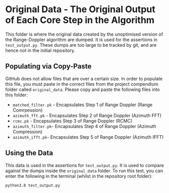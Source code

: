 # Original Data - The Original Output of Each Core Step in the Algorithm

This folder is where the original data created by the unoptimised version of the Range-Doppler algorithm are dumped. It is used for the assertions in `test_output.py`. 
These dumps are too large to be tracked by git, and are hence not in the initial repository. 

## Populating via Copy-Paste
GitHub does not allow files that are over a certain size. In order to populate this file, you must paste in the correct files from the project compendium folder called `original_data`. Please copy and paste the following files into this folder:
* `matched_filter.pk` - Encapsulates Step 1 of Range Doppler (Range Comrpession)
* `azimuth_fft.pk` - Encapsulates Step 2 of Range Doppler (Azimuth FFT)
* `rcmc.pk` - Encapsulates Step 3 of Range Doppler (RCMC)
* `azimuth_filter.pk`- Encapsulates Step 4 of Range Doppler (Azimuth Compression)
* `azimuth_ifft.pk`- Encapsulates Step 5 of Range Doppler (Azimuth IFFT)


## Using the Data
This data is used in the assertions for `test_output.py`. It is used to compare against the dumps inside the `original_data` folder. To run this test, you can enter the following in the terminal (whilst in the repository root folder):
```
python3.8 test_output.py
```
